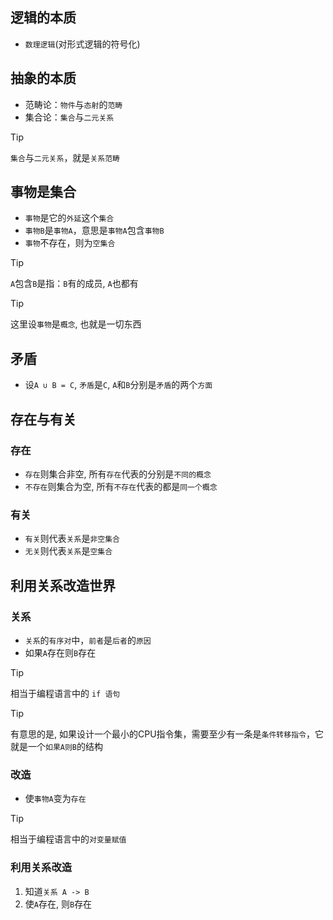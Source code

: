 ## 逻辑的本质

- `数理逻辑`(对形式逻辑的符号化)

## 抽象的本质

- 范畴论：`物件`与`态射`的`范畴`
- 集合论：`集合`与`二元关系`

> [!TIP]
> `集合`与`二元关系`，就是`关系范畴`

## 事物是集合

- `事物`是它的`外延`这个`集合`
- `事物B`是`事物A`，意思是`事物A`包含`事物B`
- `事物`不存在，则为`空集合`

> [!TIP]
> `A`包含`B`是指：`B`有的成员, `A`也都有

> [!TIP]
> 这里设`事物`是`概念`, 也就是一切东西

## 矛盾

- 设`A ∪ B = C`, `矛盾`是`C`, `A`和`B`分别是`矛盾`的两个`方面`

## 存在与有关

### 存在

- `存在`则集合非空, 所有`存在`代表的分别是`不同的概念`
- `不存在`则集合为空, 所有`不存在`代表的都是`同一个概念`

### 有关

- `有关`则代表`关系`是`非空集合`
- `无关`则代表`关系`是`空集合`

## 利用关系改造世界

### 关系

- `关系`的`有序对`中，`前者`是`后者`的`原因`
- 如果`A`存在则`B`存在


> [!TIP]
> 相当于编程语言中的 `if 语句`

> [!TIP]
> 有意思的是, 如果设计一个最小的CPU指令集，需要至少有一条是`条件转移指令`，它就是一个`如果A则B`的结构

### 改造

- 使`事物A`变为`存在`

> [!TIP]
> 相当于编程语言中的`对变量赋值`

### 利用关系改造

1. 知道`关系 A -> B`
2. 使`A`存在, 则`B`存在


